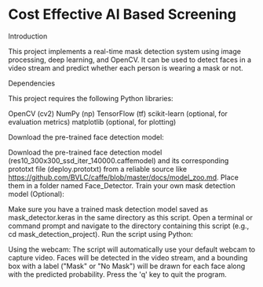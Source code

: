 # Cost Effective AI Based Screening

Introduction

This project implements a real-time mask detection system using image processing, deep learning, and OpenCV. It can be used to detect faces in a video stream and predict whether each person is wearing a mask or not.

Dependencies

This project requires the following Python libraries:

OpenCV (cv2)
NumPy (np)
TensorFlow (tf)
scikit-learn (optional, for evaluation metrics)
matplotlib (optional, for plotting)

Download the pre-trained face detection model:

Download the pre-trained face detection model (res10_300x300_ssd_iter_140000.caffemodel) and its corresponding prototxt file (deploy.prototxt) from a reliable source like https://github.com/BVLC/caffe/blob/master/docs/model_zoo.md. Place them in a folder named Face_Detector.
Train your own mask detection model (Optional):

Make sure you have a trained mask detection model saved as mask_detector.keras in the same directory as this script.
Open a terminal or command prompt and navigate to the directory containing this script (e.g., cd mask_detection_project).
Run the script using Python:

Using the webcam:
The script will automatically use your default webcam to capture video.
Faces will be detected in the video stream, and a bounding box with a label ("Mask" or "No Mask") will be drawn for each face along with the predicted probability.
Press the 'q' key to quit the program.

